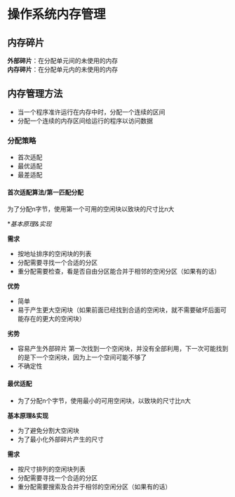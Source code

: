 # 操作系统内存管理  


##  内存碎片  

**外部碎片**：在分配单元间的未使用的内存  
**内存碎片**：在分配单元内的未使用的内存  

## 内存管理方法  
* 当一个程序准许运行在内存中时，分配一个连续的区间  
* 分配一个连续的内存区间给运行的程序以访问数据  

### 分配策略  
* 首次适配  
* 最优适配  
* 最差适配  

#### 首次适配算法/第一匹配分配  
为了分配n字节，使用第一个可用的空闲块以致块的尺寸比n大  

**基本原理&实现*  

**需求**  
* 按地址排序的空闲块的列表  
* 分配需要寻找一个合适的分区  
* 重分配需要检查，看是否自由分区能合并于相邻的空闲分区（如果有的话）  

**优势**  
* 简单  
* 易于产生更大空闲块（如果前面已经找到合适的空闲块，就不需要破坏后面可能存在的更大的空闲块）

**劣势**  
* 容易产生外部碎片  第一次找到一个空闲块，并没有全部利用，下一次可能找到的是下一个空闲块，因为上一个空间可能不够了  
* 不确定性


#### 最优适配  
* 为了分配n个字节，使用最小的可用空闲块，以致块的尺寸比n大  

**基本原理&实现**  

* 为了避免分割大空闲块
* 为了最小化外部碎片产生的尺寸  

**需求**  
* 按尺寸排列的空闲块列表  
* 分配需要寻找一个合适的分区
* 重分配需要搜索及合并于相邻的空闲分区（如果有的话）  


















